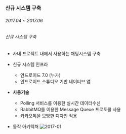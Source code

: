 ### 신규 시스템 구축

###### 2017.04 ~ 2017.06

###### 신규 시스템 구축

- 사내 프로젝트 내에서 사용하는 채팅시스템 구축

- 신규 시스템 인프라
  - 안드로이드 7.0 (누가)
  - 안드로이드 스튜디오 기반 네이티브 앱  

- **사용기술**
  - Polling 서비스를 이용한 실시간 데이터수신
  - RabbitMQ를 이용한 Message Queue 프로토콜 사용
  - 카카오톡을 모방한 디자인 적용
   
- 동작 아키텍쳐
  ![2017-01](https://user-images.githubusercontent.com/51183027/70996947-37104900-2117-11ea-8093-77696fdec0cc.PNG)
